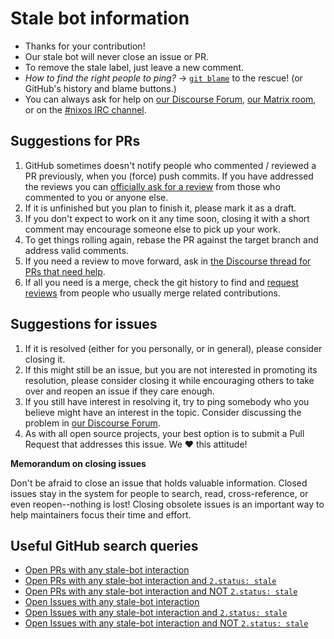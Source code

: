 # Stale bot information

- Thanks for your contribution!
- Our stale bot will never close an issue or PR.
- To remove the stale label, just leave a new comment.
- _How to find the right people to ping?_ &rarr; [`git blame`](https://git-scm.com/docs/git-blame) to the rescue! (or GitHub's history and blame buttons.)
- You can always ask for help on [our Discourse Forum](https://discourse.nixos.org/), [our Matrix room](https://matrix.to/#/#nix:nixos.org), or on the [#nixos IRC channel](https://web.libera.chat/#nixos).

## Suggestions for PRs

1. GitHub sometimes doesn't notify people who commented / reviewed a PR previously, when you (force) push commits. If you have addressed the reviews you can [officially ask for a review](https://docs.github.com/en/free-pro-team@latest/github/collaborating-with-issues-and-pull-requests/requesting-a-pull-request-review) from those who commented to you or anyone else.
2. If it is unfinished but you plan to finish it, please mark it as a draft.
3. If you don't expect to work on it any time soon, closing it with a short comment may encourage someone else to pick up your work.
4. To get things rolling again, rebase the PR against the target branch and address valid comments.
5. If you need a review to move forward, ask in [the Discourse thread for PRs that need help](https://discourse.nixos.org/t/prs-in-distress/3604).
6. If all you need is a merge, check the git history to find and [request reviews](https://docs.github.com/en/github/collaborating-with-issues-and-pull-requests/requesting-a-pull-request-review) from people who usually merge related contributions.

## Suggestions for issues

1. If it is resolved (either for you personally, or in general), please consider closing it.
2. If this might still be an issue, but you are not interested in promoting its resolution, please consider closing it while encouraging others to take over and reopen an issue if they care enough.
3. If you still have interest in resolving it, try to ping somebody who you believe might have an interest in the topic. Consider discussing the problem in [our Discourse Forum](https://discourse.nixos.org/).
4. As with all open source projects, your best option is to submit a Pull Request that addresses this issue. We :heart: this attitude!

**Memorandum on closing issues**

Don't be afraid to close an issue that holds valuable information. Closed issues stay in the system for people to search, read, cross-reference, or even reopen--nothing is lost! Closing obsolete issues is an important way to help maintainers focus their time and effort.

## Useful GitHub search queries

- [Open PRs with any stale-bot interaction](https://github.com/nervosys/Botnix/pulls?q=is%3Apr+is%3Aopen+commenter%3Aapp%2Fstale+)
- [Open PRs with any stale-bot interaction and `2.status: stale`](https://github.com/nervosys/Botnix/pulls?q=is%3Apr+is%3Aopen+commenter%3Aapp%2Fstale+label%3A%222.status%3A+stale%22)
- [Open PRs with any stale-bot interaction and NOT `2.status: stale`](https://github.com/nervosys/Botnix/pulls?q=is%3Apr+is%3Aopen+commenter%3Aapp%2Fstale+-label%3A%222.status%3A+stale%22+)
- [Open Issues with any stale-bot interaction](https://github.com/nervosys/Botnix/issues?q=is%3Aissue+is%3Aopen+commenter%3Aapp%2Fstale+)
- [Open Issues with any stale-bot interaction and `2.status: stale`](https://github.com/nervosys/Botnix/issues?q=is%3Aissue+is%3Aopen+commenter%3Aapp%2Fstale+label%3A%222.status%3A+stale%22+)
- [Open Issues with any stale-bot interaction and NOT `2.status: stale`](https://github.com/nervosys/Botnix/issues?q=is%3Aissue+is%3Aopen+commenter%3Aapp%2Fstale+-label%3A%222.status%3A+stale%22+)
